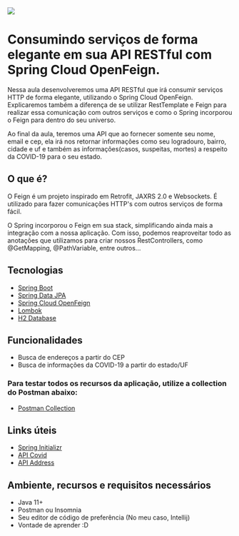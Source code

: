 <img src="https://storage.googleapis.com/golden-wind/experts-club/capa-github.svg" />

# Consumindo serviços de forma elegante em sua API RESTful com Spring Cloud OpenFeign.

Nessa aula desenvolveremos uma API RESTful que irá consumir serviços HTTP de forma elegante, utilizando o Spring Cloud
OpenFeign. Explicaremos também a diferença de se utilizar RestTemplate e Feign para realizar essa comunicação com outros
serviços e como o Spring incorporou o Feign para dentro do seu universo.

Ao final da aula, teremos uma API que ao fornecer somente seu nome, email e cep, ela irá nos retornar informações como
seu logradouro, bairro, cidade e uf e também as informações(casos, suspeitas, mortes) a respeito da COVID-19 para o seu
estado.

## O que é?

O Feign é um projeto inspirado em Retrofit, JAXRS 2.0 e Websockets. É utilizado para fazer comunicações HTTP's com outros
serviços de forma fácil.

O Spring incorporou o Feign em sua stack, simplificando ainda mais a integração com a nossa aplicação. Com isso, podemos
reaproveitar todo as anotações que utilizamos para criar nossos RestControllers, como @GetMapping, @PathVariable,
entre outros...

## Tecnologias

- [Spring Boot](https://spring.io/projects/spring-boot)
- [Spring Data JPA](https://spring.io/projects/spring-data-jpa)
- [Spring Cloud OpenFeign](https://spring.io/projects/spring-cloud-openfeign)
- [Lombok](https://projectlombok.org/)
- [H2 Database](https://www.h2database.com/html/quickstart.html)

## Funcionalidades

- Busca de endereços a partir do CEP
- Busca de informações da COVID-19 a partir do estado/UF

### Para testar todos os recursos da aplicação, utilize a collection do Postman abaixo:

- [Postman Collection](https://www.getpostman.com/collections/0d3373477809b21f4ff9)

## Links úteis

- [Spring Initializr](https://start.spring.io/)
- [API Covid](https://covid19-brazil-api.vercel.app/api/report/v1/brazil/uf/RJ)
- [API Address](https://api.postmon.com.br/v1/cep/89160188)

## Ambiente, recursos e requisitos necessários

- Java 11+
- Postman ou Insomnia
- Seu editor de código de preferência (No meu caso, Intellij)
- Vontade de aprender :D